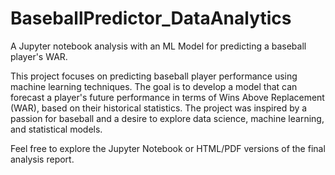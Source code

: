 # BaseballPredictor_DataAnalytics
A Jupyter notebook analysis with an ML Model for predicting a baseball player's WAR. 

This project focuses on predicting baseball player performance using machine learning techniques. The goal is to develop a model that can forecast a player's future performance in terms of Wins Above Replacement (WAR), based on their historical statistics. The project was inspired by a passion for baseball and a desire to explore data science, machine learning, and statistical models.

Feel free to explore the Jupyter Notebook or HTML/PDF versions of the final analysis report. 

